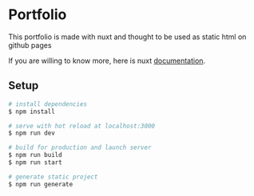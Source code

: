 # Portfolio

This portfolio is made with nuxt and thought to be used as static html on github pages

If you are willing to know more, here is nuxt [documentation](https://nuxtjs.org).

##  Setup

```bash
# install dependencies
$ npm install

# serve with hot reload at localhost:3000
$ npm run dev

# build for production and launch server
$ npm run build
$ npm run start

# generate static project
$ npm run generate
```
